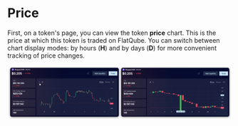 # Price

First, on a token's page, you can view the token **price** chart. This is the price at which this token is traded on FlatQube. You can switch between chart display modes: by hours (**H**) and by days (**D**) for more convenient tracking of price changes.

![](<../../../../.gitbook/assets/image (78).png>)
